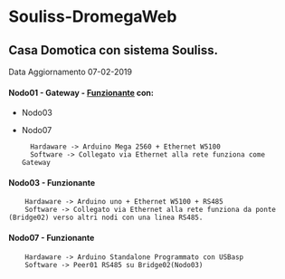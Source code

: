 # Souliss-DromegaWeb

## Casa Domotica con sistema Souliss.

Data Aggiornamento
07-02-2019

#### Nodo01 - Gateway - [Funzionante](https://github.com/dromegaweb/Souliss-DromegaWeb/blob/master/Nodo01_GatewayEth/Nodo01_GatewayEth.ino) con:
- Nodo03
- Nodo07 

		Hardaware -> Arduino Mega 2560 + Ethernet W5100
		Software -> Collegato via Ethernet alla rete funziona come Gateway
	
#### Nodo03 - Funzionante 

		Hardaware -> Arduino uno + Ethernet W5100 + RS485
		Software -> Collegato via Ethernet alla rete funziona da ponte (Bridge02) verso altri nodi con una linea RS485.
       
#### Nodo07 - Funzionante

		Hardaware -> Arduino Standalone Programmato con USBasp
		Software -> Peer01 RS485 su Bridge02(Nodo03) 

